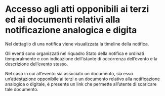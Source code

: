# Accesso agli atti opponibili ai terzi ed ai documenti relativi alla notificazione analogica e digita

Nel dettaglio di una notifica viene visualizzata la timeline della notifica.

Gli eventi sono organizzati nel riquadro Stato della notifica e ordinati temporalmente e con indicazione dell’istante di occorrenza dell’evento e la descrizione dell’evento stesso.

Nel caso in cui all’evento sia associato un documento, sia esso un’attestazione opponibile ai terzi o un documento relativo alla notificazione analogica o digitale, è presente un link che permette all’utente di scaricare tale documento.
